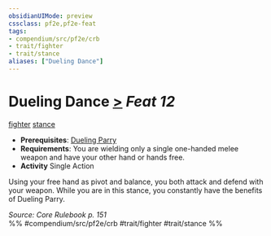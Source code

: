 ```yaml
---
obsidianUIMode: preview
cssclass: pf2e,pf2e-feat
tags:
- compendium/src/pf2e/crb
- trait/fighter
- trait/stance
aliases: ["Dueling Dance"]
---
```

# Dueling Dance  [>](../../Rules/core-rulebook/chapter-9-playing-the-game.md#Actions "Single Action") *Feat 12*  
[fighter](../../Rules/traits/fighter.md)  [stance](../../Rules/traits/stance.md)  

- **Prerequisites**: [Dueling Parry](dueling-parry-apg.md)
- **Requirements**: You are wielding only a single one-handed melee weapon and have your other hand or hands free.
- **Activity** Single Action

Using your free hand as pivot and balance, you both attack and defend with your weapon. While you are in this stance, you constantly have the benefits of Dueling Parry.

*Source: Core Rulebook p. 151*  
%% #compendium/src/pf2e/crb #trait/fighter #trait/stance %%